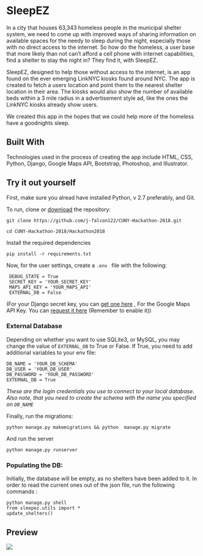 # SleepEZ

In a city that houses 63,343 homeless people in the municipal shelter system, we need to come up with improved ways of sharing information on available spaces for the needy to sleep during the night, especially those with no direct access to the internet. So how do the homeless, a user base that more likely than not can’t afford a cell phone with internet capabilities, find a shelter to stay the night in? They find it, with SleepEZ.


SleepEZ, designed to help those without access to the internet, is an app found on the ever emerging LinkNYC kiosks found around NYC. The app is created to fetch a users location and point them to the nearest shelter location in their area. The kiosks would also show the number of available beds within a 3 mile radius in a advertisement style ad, like the ones the LinkNYC kiosks already show users. 


We created this app in the hopes that we could help more of the homeless have a goodnights sleep.

## Built With 

Technologies used in the process of creating the app include HTML, CSS, Python, Django, Google Maps API, Bootstrap, Photoshop, and Illustrator.

## Try it out yourself
First, make sure you alread have installed Python, v 2.7 preferably, and Git.

To run, clone or [download](https://github.com/j-falcon122/CUNY-Hackathon-2018/archive/master.zip) the repository:

`git clone https://github.com/j-falcon122/CUNY-Hackathon-2018.git`

`cd CUNY-Hackathon-2018/Hackathon2018`

Install the required dependencies

`pip install -r requirements.txt`


Now, for the user settings, create a `.env ` file with the following:

```
 DEBUG_STATE = True
 SECRET_KEY = 'YOUR_SECRET_KEY'
 MAPS_API_KEY = 'YOUR_MAPS_API'
 EXTERNAL_DB = False
 ```
(For your Django secret key, you can [get one here](https://www.miniwebtool.com/django-secret-key-generator/) , For the  Google Maps API Key. You can [request it here](https://developers.google.com/maps/documentation/javascript/get-api-key) (Remember to enable it))
 
 ### External Database
 Depending on whether you want to use SQLite3, or MySQL, you may change the value of `EXTERNAL_DB` to True or False. If True, you need to add additional variables to your env file:
 
 ```
 DB_NAME = 'YOUR_DB_SCHEMA'
 DB_USER = 'YOUR_DB_USER'
 DB_PASSWORD = 'YOUR_DB_PASSWORD'
 EXTERNAL_DB = True
```
_These are the login credentials you use to connect to your local database. Also note, that you need to create the schema with the name you specified on `DB_NAME`_

Finally, run the migrations:

```python manage.py makemigrations && python  manage.py migrate ```

 And run the server
 
`python manage.py runserver`


### Populating the DB:

Initially, the database will be empty, as no shelters have been added to it. In order to read the current ones out of the json file, run the following commands :

```
python manage.py shell
from sleepez.utils import *
update_shelters()
```
## Preview 

<img src="https://user-images.githubusercontent.com/23161228/39503269-09b23238-4d93-11e8-9cd4-1d0dcf91985b.png">
